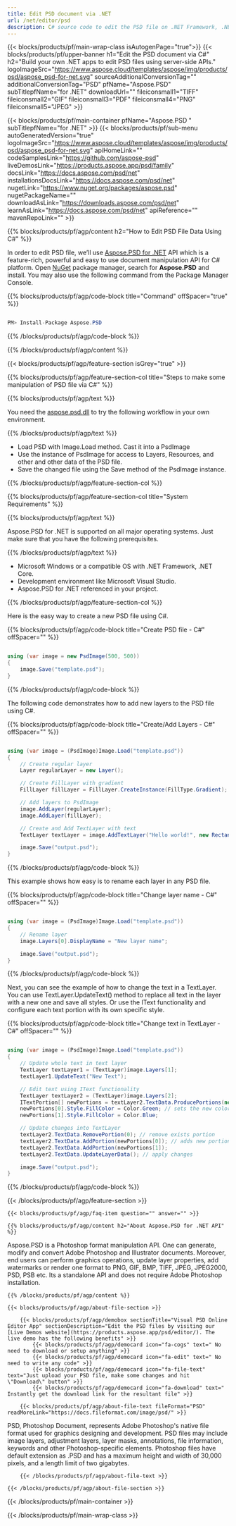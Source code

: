```yaml
---
title: Edit PSD document via .NET 
url: /net/editor/psd
description: C# source code to edit the PSD file on .NET Framework, .NET Core.
---
```


{{< blocks/products/pf/main-wrap-class isAutogenPage="true">}}
{{< blocks/products/pf/upper-banner h1="Edit the PSD document via C#" h2="Build your own .NET apps to edit PSD files using server-side APIs." logoImageSrc="https://www.aspose.cloud/templates/aspose/img/products/psd/aspose_psd-for-net.svg" sourceAdditionalConversionTag="" additionalConversionTag="PSD" pfName="Aspose.PSD" subTitlepfName="for .NET" downloadUrl="" fileiconsmall1="TIFF" fileiconsmall2="GIF" fileiconsmall3="PDF" fileiconsmall4="PNG" fileiconsmall5="JPEG" >}}

{{< blocks/products/pf/main-container pfName="Aspose.PSD " subTitlepfName="for .NET" >}}
{{< blocks/products/pf/sub-menu autoGeneratedVersion="true" logoImageSrc="https://www.aspose.cloud/templates/aspose/img/products/psd/aspose_psd-for-net.svg" apiHomeLink="" codeSamplesLink="https://github.com/aspose-psd" liveDemosLink="https://products.aspose.app/psd/family" docsLink="https://docs.aspose.com/psd/net" installationsDocsLink="https://docs.aspose.com/psd/net" nugetLink="https://www.nuget.org/packages/aspose.psd" nugetPackageName="" downloadAsLink="https://downloads.aspose.com/psd/net" learnAsLink="https://docs.aspose.com/psd/net" apiReference="" mavenRepoLink="" >}}

{{% blocks/products/pf/agp/content h2="How to Edit PSD File Data Using C#" %}}

 In order to edit PSD file, we’ll use
 [Aspose.PSD for .NET](https://products.aspose.com/psd/net) 
 API which is a feature-rich, powerful and easy to use document manipulation API for C# platform. Open
 [NuGet](https://www.nuget.org/packages/aspose.psd) 
 package manager, search for
 **Aspose.PSD** 
 and install. You may also use the following command from the Package Manager Console.

{{% blocks/products/pf/agp/code-block title="Command" offSpacer="true" %}}

```cs

PM> Install-Package Aspose.PSD

```

{{% /blocks/products/pf/agp/code-block %}}

{{% /blocks/products/pf/agp/content %}}

{{< blocks/products/pf/agp/feature-section isGrey="true" >}}

{{% blocks/products/pf/agp/feature-section-col title="Steps to make some manipulation of PSD file via C#" %}}

{{% blocks/products/pf/agp/text %}}

 You need the
 [aspose.psd.dll](https://downloads.aspose.com/psd/net) 
 to try the following workflow in your own environment.

{{% /blocks/products/pf/agp/text %}}

+  Load PSD with Image.Load method. Cast it into a PsdImage
+  Use the instance of PsdImage for access to Layers, Resources, and other and other data of the PSD file.
+  Save the changed file using the Save method of the PsdImage instance.

{{% /blocks/products/pf/agp/feature-section-col %}}

{{% blocks/products/pf/agp/feature-section-col title="System Requirements" %}}

{{% blocks/products/pf/agp/text %}}

 Aspose.PSD for .NET is supported on all major operating systems. Just make sure that you have the following prerequisites.

{{% /blocks/products/pf/agp/text %}}

-  Microsoft Windows or a compatible OS with .NET Framework, .NET Core.
-  Development environment like Microsoft Visual Studio.
-  Aspose.PSD for .NET referenced in your project.

{{% /blocks/products/pf/agp/feature-section-col %}}


Here is the easy way to create a new PSD file using C#.
<!-- CODE-BLOCK -->
{{% blocks/products/pf/agp/code-block title="Create PSD file - C#" offSpacer="" %}}
```cs

using (var image = new PsdImage(500, 500))
{
    image.Save("template.psd");
}

```
{{% /blocks/products/pf/agp/code-block %}}


The following code demonstrates how to add new layers to the PSD file using C#.
<!-- CODE-BLOCK -->
{{% blocks/products/pf/agp/code-block title="Create/Add Layers - C#" offSpacer="" %}}
```cs

using (var image = (PsdImage)Image.Load("template.psd"))
{
    // Create regular layer
    Layer regularLayer = new Layer();

    // Create FillLayer with gradient
    FillLayer fillLayer = FillLayer.CreateInstance(FillType.Gradient);

    // Add layers to PsdImage
    image.AddLayer(regularLayer);
    image.AddLayer(fillLayer);

    // Create and Add TextLayer with text
    TextLayer textLayer = image.AddTextLayer("Hello world!", new Rectangle(50, 50, 150, 50));

    image.Save("output.psd");
}

```
{{% /blocks/products/pf/agp/code-block %}}


This example shows how easy is to rename each layer in any PSD file.
<!-- CODE-BLOCK -->
{{% blocks/products/pf/agp/code-block title="Change layer name - C#" offSpacer="" %}}
```cs

using (var image = (PsdImage)Image.Load("template.psd"))
{
    // Rename layer
    image.Layers[0].DisplayName = "New layer name";

    image.Save("output.psd");
}

```
{{% /blocks/products/pf/agp/code-block %}}


Next, you can see the example of how to change the text in a TextLayer. You can use TextLayer.UpdateText() method to replace all text in the layer with a new one and save all styles.
Or use the IText functionality and configure each text portion with its own specific style.
<!-- CODE-BLOCK -->
{{% blocks/products/pf/agp/code-block title="Change text in TextLayer - C#" offSpacer="" %}}
```cs

using (var image = (PsdImage)Image.Load("template.psd"))
{
    // Update whole text in text layer
    TextLayer textLayer1 = (TextLayer)image.Layers[1];
    textLayer1.UpdateText("New Text");

    // Edit text using IText functionality
    TextLayer textLayer2 = (TextLayer)image.Layers[2];
    ITextPortion[] newPortions = textLayer2.TextData.ProducePortions(new string[] { "Portion 1", "Portion 2" }, null, null); // create new text portions
    newPortions[0].Style.FillColor = Color.Green; // sets the new color for text portions
    newPortions[1].Style.FillColor = Color.Blue;

    // Update changes into TextLayer
    textLayer2.TextData.RemovePortion(0); // remove exists portion
    textLayer2.TextData.AddPortion(newPortions[0]); // adds new portions
    textLayer2.TextData.AddPortion(newPortions[1]);
    textLayer2.TextData.UpdateLayerData(); // apply changes

    image.Save("output.psd");
}

```
{{% /blocks/products/pf/agp/code-block %}}

{{< /blocks/products/pf/agp/feature-section >}}

    {{< blocks/products/pf/agp/faq-item question="" answer="" >}}
 

<!-- aboutfile Starts -->

    {{% blocks/products/pf/agp/content h2="About Aspose.PSD for .NET API" %}}

 Aspose.PSD is a Photoshop format manipulation API. One can generate, modify and convert Adobe Photoshop and Illustrator documents. Moreover, end users can perform graphics operations, update layer properties, add watermarks or render one format to PNG, GIF, BMP, TIFF, JPEG, JPEG2000, PSD, PSB etc. Its a standalone API and does not require Adobe Photoshop installation. 



    {{% /blocks/products/pf/agp/content %}}

    {{< blocks/products/pf/agp/about-file-section >}}

        {{< blocks/products/pf/agp/demobox sectionTitle="Visual PSD Online Editor App" sectionDescription="Edit the PSD files by visiting our [Live Demos website](https://products.aspose.app/psd/editor/). The live demo has the following benefits" >}}
            {{< blocks/products/pf/agp/democard icon="fa-cogs" text=" No need to download or setup anything" >}}
            {{< blocks/products/pf/agp/democard icon="fa-edit" text=" No need to write any code" >}}
            {{< blocks/products/pf/agp/democard icon="fa-file-text" text="Just upload your PSD file, make some changes and hit \"Download\" button" >}}
            {{< blocks/products/pf/agp/democard icon="fa-download" text=" Instantly get the download link for the resultant file" >}}

        {{< blocks/products/pf/agp/about-file-text fileFormat="PSD" readMoreLink="https://docs.fileformat.com/image/psd/" >}}
PSD, Photoshop Document, represents Adobe Photoshop's native file format used for graphics designing and development. PSD files may include image layers, adjustment layers, layer masks, annotations, file information, keywords and other Photoshop-specific elements. Photoshop files have default extension as .PSD and has a maximum height and width of 30,000 pixels, and a length limit of two gigabytes.

        {{< /blocks/products/pf/agp/about-file-text >}}

    {{< /blocks/products/pf/agp/about-file-section >}}

<!-- aboutfile Ends -->

{{< /blocks/products/pf/main-container >}}
    
{{< /blocks/products/pf/main-wrap-class >}}